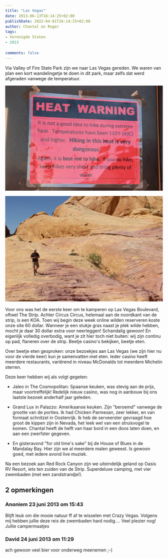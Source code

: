 ```yaml
---
title: "Las Vegas"
date: 2013-06-13T16:14:25+02:00
publishDate: 2022-04-01T16:14:25+02:00
author: Chantal en Roger
tags:
- Verenigde Staten
- 2013

comments: false
---
```


Via Valley of Fire State Park zijn we naar Las Vegas gereden. We waren van plan een kort wandelingetje te doen in dit park, maar zelfs dat werd afgeraden vanwege de temperatuur.

![Valley of Fire State Park](./images/IMG_3568.JPG)

![Valley of Fire State Park](./images/IMG_3576.JPG)

Voor ons was het de eerste keer om te kamperen op Las Vegas Boulevard, oftwel The Strip. Achter Circus Circus, helemaal aan de noordkant van de strip, is een KOA. Toen﻿ wij begin deze week online wilden reserveren koste onze site 60 dollar. Wanneer je een stukje gras naast je plek wilde hebben, mocht je daar 30 dollar extra voor neerleggen! Schandalig gewoon! En eigenlijk volledig overbodig, want je zit hier toch niet buiten: wij zijn continu op pad, flaneren over de strip. Beetje casino's bekijken, beetje eten.

Over beetje eten gesproken: onze bezoekjes aan Las Vegas (we zijn hier nu voor de vierde keer) kun je samenvatten met eten. Ieder casino heeft meerdere restaurants, variërend in niveau McDonalds tot meerdere Michelin sterren.

Deze keer hebben wij als volgt gegeten:

- Jaleo in The Cosmopolitan: Spaanse keuken, was stevig aan de prijs, maar voortreffelijk! Redelijk nieuw casino, was nog in aanbouw bij ons laatste bezoek anderhalf jaar geleden.

- Grand Lux in Palazzo: Amerikaanse keuken. Zijn "beroemd" vanwege de grootte van de porties. Ik had Chicken Parmesan, zeer lekker, en van formaat schnitzel in Oostenrijk. Ik heb de serveerster gevraagd hoe groot de kippen zijn in Nevada, het leek wel van een struisvogel te komen. Chantal heeft de helft van haar bord in een doos laten doen, en aan een zwerfster gegeven.

- En gisteravond "for old time's sake" bij de House of Blues in de Mandalay Bay. Hier zijn we al meerdere malen geweest. Is gewoon goed, met iedere avond live muziek.

Na een bezoek aan Red Rock Canyon zijn we uiteindelijk geland op Oasis RV Resort, iets ten zuiden van de Strip. Superdeluxe camping, met vier zwembaden (met een zandstrandje!).

## 2 opmerkingen

### Anoniem 23 juni 2013 om 15:43

Blijft leuk om die mooie natuur ff af te wisselen met Crazy Vegas.
Volgens mij hebben jullie deze reis de zwembaden hard nodig....
Veel plezier nog!
Jullie campermaatjes

### David 24 juni 2013 om 11:29

ach gewoon veel bier voor onderweg meenemen ;-)
